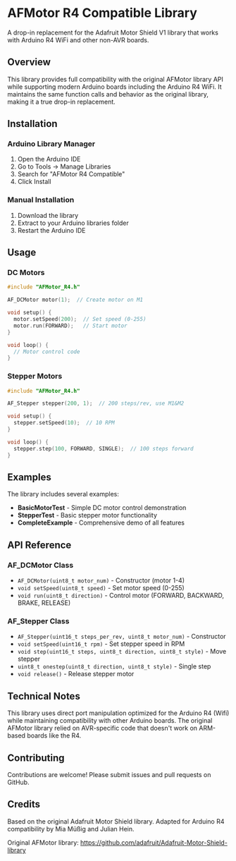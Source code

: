 # AFMotor R4 Compatible Library 

A drop-in replacement for the Adafruit Motor Shield V1 library that works with Arduino R4 WiFi and other non-AVR boards.

## Overview

This library provides full compatibility with the original AFMotor library API while supporting modern Arduino boards including the Arduino R4 WiFi. It maintains the same function calls and behavior as the original library, making it a true drop-in replacement.

## Installation

### Arduino Library Manager
1. Open the Arduino IDE
2. Go to Tools → Manage Libraries
3. Search for "AFMotor R4 Compatible"
4. Click Install

### Manual Installation
1. Download the library
2. Extract to your Arduino libraries folder
3. Restart the Arduino IDE

## Usage

### DC Motors

```cpp
#include "AFMotor_R4.h"

AF_DCMotor motor(1);  // Create motor on M1

void setup() {
  motor.setSpeed(200);  // Set speed (0-255)
  motor.run(FORWARD);   // Start motor
}

void loop() {
  // Motor control code
}
```

### Stepper Motors

```cpp
#include "AFMotor_R4.h"

AF_Stepper stepper(200, 1);  // 200 steps/rev, use M1&M2

void setup() {
  stepper.setSpeed(10);  // 10 RPM
}

void loop() {
  stepper.step(100, FORWARD, SINGLE);  // 100 steps forward
}
```

## Examples

The library includes several examples:

- **BasicMotorTest** - Simple DC motor control demonstration
- **StepperTest** - Basic stepper motor functionality
- **CompleteExample** - Comprehensive demo of all features

## API Reference

### AF_DCMotor Class

- `AF_DCMotor(uint8_t motor_num)` - Constructor (motor 1-4)
- `void setSpeed(uint8_t speed)` - Set motor speed (0-255)
- `void run(uint8_t direction)` - Control motor (FORWARD, BACKWARD, BRAKE, RELEASE)

### AF_Stepper Class

- `AF_Stepper(uint16_t steps_per_rev, uint8_t motor_num)` - Constructor
- `void setSpeed(uint16_t rpm)` - Set stepper speed in RPM
- `void step(uint16_t steps, uint8_t direction, uint8_t style)` - Move stepper
- `uint8_t onestep(uint8_t direction, uint8_t style)` - Single step
- `void release()` - Release stepper motor

## Technical Notes

This library uses direct port manipulation optimized for the Arduino R4 (Wifi) while maintaining compatibility with other Arduino boards. The original AFMotor library relied on AVR-specific code that doesn't work on ARM-based boards like the R4.

## Contributing

Contributions are welcome! Please submit issues and pull requests on GitHub.

## Credits

Based on the original Adafruit Motor Shield library. Adapted for Arduino R4 compatibility by Mia Müßig and Julian Hein.

Original AFMotor library: https://github.com/adafruit/Adafruit-Motor-Shield-library
